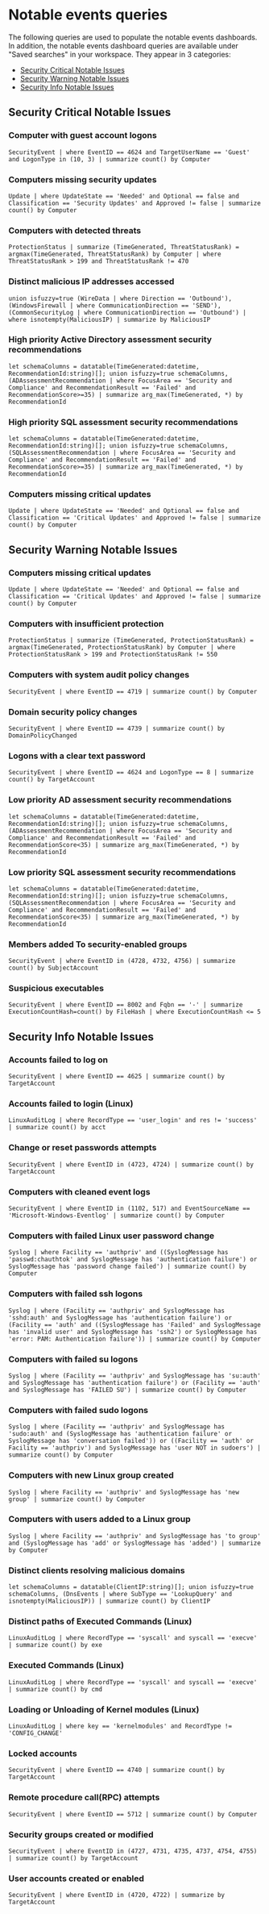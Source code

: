 # Notable events queries

The following queries are used to populate the notable events dashboards.
In addition, the notable events dashboard queries are available under "Saved searches" in your workspace. They appear in 3 categories:

- [Security Critical Notable Issues](#Security-Critical-Notable-Issues)
- [Security Warning Notable Issues](#Security-Warning-Notable-Issues)
- [Security Info Notable Issues](#Security-Info-Notable-Issues)

## Security Critical Notable Issues

### Computer with guest account logons

`SecurityEvent
| where EventID == 4624 and TargetUserName == 'Guest' and LogonType in (10, 3)
| summarize count() by Computer`

### Computers missing security updates

`Update
| where UpdateState == 'Needed' and Optional == false and Classification == 'Security Updates' and Approved != false
| summarize count() by Computer`

### Computers with detected threats

`ProtectionStatus
| summarize (TimeGenerated, ThreatStatusRank) = argmax(TimeGenerated, ThreatStatusRank) by Computer
| where ThreatStatusRank > 199 and ThreatStatusRank != 470`

### Distinct malicious IP addresses accessed

`union isfuzzy=true (WireData
| where Direction == 'Outbound'), (WindowsFirewall
| where CommunicationDirection == 'SEND'), (CommonSecurityLog
| where CommunicationDirection == 'Outbound')
| where isnotempty(MaliciousIP)
| summarize by MaliciousIP`

### High priority Active Directory assessment security recommendations

`let schemaColumns = datatable(TimeGenerated:datetime, RecommendationId:string)[];
union isfuzzy=true schemaColumns, (ADAssessmentRecommendation
| where FocusArea == 'Security and Compliance' and RecommendationResult == 'Failed' and RecommendationScore>=35)
| summarize arg_max(TimeGenerated, *) by RecommendationId`

### High priority SQL assessment security recommendations

`let schemaColumns = datatable(TimeGenerated:datetime, RecommendationId:string)[];
union isfuzzy=true schemaColumns, (SQLAssessmentRecommendation
| where FocusArea == 'Security and Compliance' and RecommendationResult == 'Failed' and RecommendationScore>=35)
| summarize arg_max(TimeGenerated, *) by RecommendationId`

### Computers missing critical updates

`Update
| where UpdateState == 'Needed' and Optional == false and Classification == 'Critical Updates' and Approved != false
| summarize count() by Computer`

## Security Warning Notable Issues

### Computers missing critical updates

`Update
| where UpdateState == 'Needed' and Optional == false and Classification == 'Critical Updates' and Approved != false
| summarize count() by Computer`

### Computers with insufficient protection

`ProtectionStatus
| summarize (TimeGenerated, ProtectionStatusRank) = argmax(TimeGenerated, ProtectionStatusRank) by Computer
| where ProtectionStatusRank > 199 and ProtectionStatusRank != 550`

### Computers with system audit policy changes

`SecurityEvent
| where EventID == 4719
| summarize count() by Computer`

### Domain security policy changes

`SecurityEvent
| where EventID == 4739
| summarize count() by DomainPolicyChanged`

### Logons with a clear text password

`SecurityEvent
| where EventID == 4624 and LogonType == 8
| summarize count() by TargetAccount`

### Low priority AD assessment security recommendations

`let schemaColumns = datatable(TimeGenerated:datetime, RecommendationId:string)[];
union isfuzzy=true schemaColumns, (ADAssessmentRecommendation
| where FocusArea == 'Security and Compliance' and RecommendationResult == 'Failed' and RecommendationScore<35)
| summarize arg_max(TimeGenerated, *) by RecommendationId`

### Low priority SQL assessment security recommendations

`let schemaColumns = datatable(TimeGenerated:datetime, RecommendationId:string)[];
union isfuzzy=true schemaColumns, (SQLAssessmentRecommendation
| where FocusArea == 'Security and Compliance' and RecommendationResult == 'Failed' and RecommendationScore<35)
| summarize arg_max(TimeGenerated, *) by RecommendationId`

### Members added To security-enabled groups

`SecurityEvent
| where EventID in (4728, 4732, 4756)
| summarize count() by SubjectAccount`

### Suspicious executables

`SecurityEvent
| where EventID == 8002 and Fqbn == '-'
| summarize ExecutionCountHash=count() by FileHash
| where ExecutionCountHash <= 5`

## Security Info Notable Issues

### Accounts failed to log on

`SecurityEvent
| where EventID == 4625
| summarize count() by TargetAccount`

### Accounts failed to login (Linux)

`LinuxAuditLog
| where RecordType == 'user_login' and res != 'success'
| summarize count() by acct`

### Change or reset passwords attempts

`SecurityEvent
| where EventID in (4723, 4724)
| summarize count() by TargetAccount`

### Computers with cleaned event logs

`SecurityEvent
| where EventID in (1102, 517) and EventSourceName == 'Microsoft-Windows-Eventlog'
| summarize count() by Computer`

### Computers with failed Linux user password change

`Syslog
| where Facility == 'authpriv' and ((SyslogMessage has 'passwd:chauthtok' and SyslogMessage has 'authentication failure') or SyslogMessage has 'password change failed')
| summarize count() by Computer`

### Computers with failed ssh logons

`Syslog
| where (Facility == 'authpriv' and SyslogMessage has 'sshd:auth' and SyslogMessage has 'authentication failure') or (Facility == 'auth' and ((SyslogMessage has 'Failed' and SyslogMessage has 'invalid user' and SyslogMessage has 'ssh2') or SyslogMessage has 'error: PAM: Authentication failure'))
| summarize count() by Computer`

### Computers with failed su logons

`Syslog
| where (Facility == 'authpriv' and SyslogMessage has 'su:auth' and SyslogMessage has 'authentication failure') or (Facility == 'auth' and SyslogMessage has 'FAILED SU')
| summarize count() by Computer`

### Computers with failed sudo logons

`Syslog
| where (Facility == 'authpriv' and SyslogMessage has 'sudo:auth' and (SyslogMessage has 'authentication failure' or SyslogMessage has 'conversation failed')) or ((Facility == 'auth' or Facility == 'authpriv') and SyslogMessage has 'user NOT in sudoers')
| summarize count() by Computer`

### Computers with new Linux group created

`Syslog
| where Facility == 'authpriv' and SyslogMessage has 'new group'
| summarize count() by Computer`

### Computers with users added to a Linux group

`Syslog
| where Facility == 'authpriv' and SyslogMessage has 'to group' and (SyslogMessage has 'add' or SyslogMessage has 'added')
| summarize by Computer`

### Distinct clients resolving malicious domains

`let schemaColumns = datatable(ClientIP:string)[];
union isfuzzy=true schemaColumns, (DnsEvents
| where SubType == 'LookupQuery' and isnotempty(MaliciousIP))
| summarize count() by ClientIP`

### Distinct paths of Executed Commands (Linux)

`LinuxAuditLog
| where RecordType == 'syscall' and syscall == 'execve'
| summarize count() by exe`

### Executed Commands (Linux)

`LinuxAuditLog
| where RecordType == 'syscall' and syscall == 'execve'
| summarize count() by cmd`

### Loading or Unloading of Kernel modules (Linux)

`LinuxAuditLog
| where key == 'kernelmodules' and RecordType != 'CONFIG_CHANGE'`

### Locked accounts

`SecurityEvent
| where EventID == 4740
| summarize count() by TargetAccount`

### Remote procedure call(RPC) attempts

`SecurityEvent
| where EventID == 5712
| summarize count() by Computer`

### Security groups created or modified

`SecurityEvent
| where EventID in (4727, 4731, 4735, 4737, 4754, 4755)
| summarize count() by TargetAccount`

### User accounts created or enabled

`SecurityEvent
| where EventID in (4720, 4722)
| summarize by TargetAccount`

